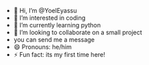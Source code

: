 - 👋 Hi, I’m @YoelEyassu
- 👀 I’m interested in coding
- 🌱 I’m currently learning python 
- 💞️ I’m looking to collaborate on a small project
- you can send me a message 
- 😄 Pronouns: he/him
- ⚡ Fun fact: its my first time here!

<!---
YoelEyassu/YoelEyassu is a ✨ special ✨ repository because its `README.md` (this file) appears on your GitHub profile.
You can click the Preview link to take a look at your changes.
--->
